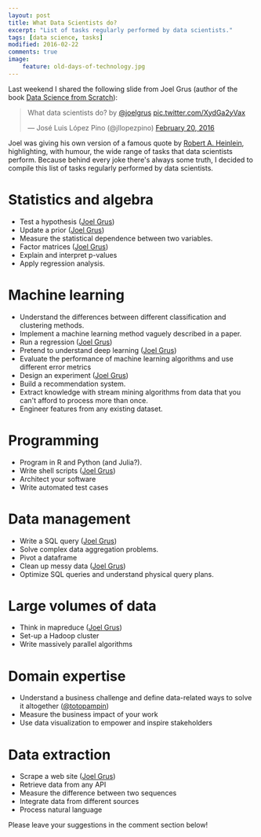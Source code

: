 ```yaml
---
layout: post
title: What Data Scientists do?
excerpt: "List of tasks regularly performed by data scientists."
tags: [data science, tasks]
modified: 2016-02-22
comments: true
image:
    feature: old-days-of-technology.jpg
---
```


Last weekend I shared the following slide from Joel Grus (author of the book [Data Science from Scratch](http://joelgrus.com/2015/04/26/data-science-from-scratch-first-principles-with-python/)):

<blockquote class="twitter-tweet" data-lang="en"><p lang="en" dir="ltr">What data scientists do? by <a href="https://twitter.com/joelgrus">@joelgrus</a> <a href="https://t.co/XydGa2yVax">pic.twitter.com/XydGa2yVax</a></p>&mdash; José Luis López Pino (@jllopezpino) <a href="https://twitter.com/jllopezpino/status/700956059930910724">February 20, 2016</a></blockquote>
<script async src="//platform.twitter.com/widgets.js" charset="utf-8"></script>

Joel was giving his own version of a famous quote by [Robert A. Heinlein](https://en.wikiquote.org/wiki/Time_Enough_for_Love), highlighting, with humour, the wide range of tasks that data scientists perform.
Because behind every joke there's always some truth, I decided to compile this list of tasks regularly performed by data scientists.


# Statistics and algebra

* Test a hypothesis ([Joel Grus](http://www.slideshare.net/SeaDAML/the-road-to-data-science-joel-grus-june-2015))
* Update a prior ([Joel Grus](http://www.slideshare.net/SeaDAML/the-road-to-data-science-joel-grus-june-2015))
* Measure the statistical dependence between two variables.
* Factor matrices ([Joel Grus](http://www.slideshare.net/SeaDAML/the-road-to-data-science-joel-grus-june-2015))
* Explain and interpret p-values 
* Apply regression analysis.


# Machine learning

* Understand the differences between different classification and clustering methods.
* Implement a machine learning method vaguely described in a paper.
* Run a regression ([Joel Grus](http://www.slideshare.net/SeaDAML/the-road-to-data-science-joel-grus-june-2015))
* Pretend to understand deep learning ([Joel Grus](http://www.slideshare.net/SeaDAML/the-road-to-data-science-joel-grus-june-2015))
* Evaluate the performance of machine learning algorithms and use different error metrics
* Design an experiment ([Joel Grus](http://www.slideshare.net/SeaDAML/the-road-to-data-science-joel-grus-june-2015))
* Build a recommendation system.
* Extract knowledge with stream mining algorithms from data that you can't afford to process more than once.
* Engineer features from any existing dataset.


# Programming

* Program in R and Python (and Julia?).
* Write shell scripts ([Joel Grus](http://www.slideshare.net/SeaDAML/the-road-to-data-science-joel-grus-june-2015))
* Architect your software
* Write automated test cases


# Data management

* Write a SQL query ([Joel Grus](http://www.slideshare.net/SeaDAML/the-road-to-data-science-joel-grus-june-2015))
* Solve complex data aggregation problems.
* Pivot a dataframe
* Clean up messy data ([Joel Grus](http://www.slideshare.net/SeaDAML/the-road-to-data-science-joel-grus-june-2015))
* Optimize SQL queries and understand physical query plans.


# Large volumes of data

* Think in mapreduce ([Joel Grus](http://www.slideshare.net/SeaDAML/the-road-to-data-science-joel-grus-june-2015))
* Set-up a Hadoop cluster
* Write massively parallel algorithms


# Domain expertise

* Understand a business challenge and define data-related ways to solve it altogether ([@totopampin](https://twitter.com/totopampin/status/700972941836742656))
* Measure the business impact of your work
* Use data visualization to empower and inspire stakeholders


# Data extraction

* Scrape a web site ([Joel Grus](http://www.slideshare.net/SeaDAML/the-road-to-data-science-joel-grus-june-2015))
* Retrieve data from any API
* Measure the difference between two sequences
* Integrate data from different sources
* Process natural language


Please leave your suggestions in the comment section below!
